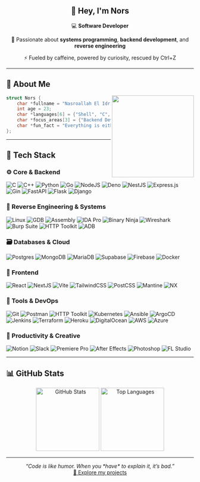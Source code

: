 <h2 align="center">👋 Hey, I'm <strong>Nors</strong></h2>

<p align="center">
  💻 <strong>Software Developer</strong>
</p>
<p align="center">
  🧩 Passionate about <strong>systems programming</strong>, <strong>backend development</strong>, and <strong>reverse engineering</strong>  
</p>
<p align="center">
  ⚡ Fueled by caffeine, powered by curiosity, rescued by Ctrl+Z
</p>

---

## 🧠 About Me
<img align="right" width="220" src="https://i.pinimg.com/originals/e4/26/70/e426702edf874b181aced1e2fa5c6cde.gif"/>

```c
struct Nors {
    char *fullname = "Nasroallah El Idrissi";
    int age = 23;
    char *languages[6] = {"Shell", "C", "C++", "Python", "JavaScript", 0};
    char *focus_areas[3] = {"Backend Development", "Systems Programming", "Reverse Engineering"};
    char *fun_fact = "Everything is either a 1 or a 0.";
};
```

---

## 🧩 Tech Stack

### ⚙️ Core & Backend
![C](https://img.shields.io/badge/C-%2300599C.svg?style=for-the-badge&logo=c&logoColor=white)
![C++](https://img.shields.io/badge/C++-%2300599C.svg?style=for-the-badge&logo=cplusplus&logoColor=white)
![Python](https://img.shields.io/badge/Python-3670A0?style=for-the-badge&logo=python&logoColor=ffdd54)
![Go](https://img.shields.io/badge/Go-%2300ADD8.svg?style=for-the-badge&logo=go&logoColor=white)
![NodeJS](https://img.shields.io/badge/Node.js-6DA55F?style=for-the-badge&logo=node.js&logoColor=white)
![Deno](https://img.shields.io/badge/Deno-000000?style=for-the-badge&logo=deno&logoColor=white)
![NestJS](https://img.shields.io/badge/NestJS-E0234E?style=for-the-badge&logo=nestjs&logoColor=white)
![Express.js](https://img.shields.io/badge/Express.js-404D59?style=for-the-badge&logo=express&logoColor=61DAFB)
![Gin](https://img.shields.io/badge/Gin-000000?style=for-the-badge&logo=gin&logoColor=white)
![FastAPI](https://img.shields.io/badge/FastAPI-005571?style=for-the-badge&logo=fastapi&logoColor=white)
![Flask](https://img.shields.io/badge/Flask-000000?style=for-the-badge&logo=flask&logoColor=white)
![Django](https://img.shields.io/badge/Django-092E20?style=for-the-badge&logo=django&logoColor=white)

### 🧠 Reverse Engineering & Systems
![Linux](https://img.shields.io/badge/Linux-FCC624?style=for-the-badge&logo=linux&logoColor=black)
![GDB](https://img.shields.io/badge/GDB-000000?style=for-the-badge&logo=gnu&logoColor=white)
![Assembly](https://img.shields.io/badge/Assembly-525252?style=for-the-badge&logo=assemblyscript&logoColor=white)
![IDA Pro](https://img.shields.io/badge/IDA%20Pro-404040?style=for-the-badge&logoColor=white)
![Binary Ninja](https://img.shields.io/badge/Binary%20Ninja-DD0031?style=for-the-badge&logoColor=white)
![Wireshark](https://img.shields.io/badge/Wireshark-1679A7?style=for-the-badge&logo=wireshark&logoColor=white)
![Burp Suite](https://img.shields.io/badge/Burp%20Suite-7A1F3D?style=for-the-badge&logo=portswigger&logoColor=white)
![HTTP Toolkit](https://img.shields.io/badge/HTTP%20Toolkit-1679A7?style=for-the-badge&logo=httptoolkit&logoColor=white)
![ADB](https://img.shields.io/badge/ADB-4285F4?style=for-the-badge&logo=android&logoColor=white)

### 🗃️ Databases & Cloud
![Postgres](https://img.shields.io/badge/PostgreSQL-316192?style=for-the-badge&logo=postgresql&logoColor=white)
![MongoDB](https://img.shields.io/badge/MongoDB-4EA94B?style=for-the-badge&logo=mongodb&logoColor=white)
![MariaDB](https://img.shields.io/badge/MariaDB-003545?style=for-the-badge&logo=mariadb&logoColor=white)
![Supabase](https://img.shields.io/badge/Supabase-3ECF8E?style=for-the-badge&logo=supabase&logoColor=white)
![Firebase](https://img.shields.io/badge/Firebase-039BE5?style=for-the-badge&logo=firebase&logoColor=white)
![Docker](https://img.shields.io/badge/Docker-0db7ed?style=for-the-badge&logo=docker&logoColor=white)

### 🎨 Frontend
![React](https://img.shields.io/badge/React-20232A?style=for-the-badge&logo=react&logoColor=61DAFB)
![NextJS](https://img.shields.io/badge/Next.js-black?style=for-the-badge&logo=next.js&logoColor=white)
![Vite](https://img.shields.io/badge/Vite-646CFF?style=for-the-badge&logo=vite&logoColor=white)
![TailwindCSS](https://img.shields.io/badge/TailwindCSS-38B2AC?style=for-the-badge&logo=tailwind-css&logoColor=white)
![PostCSS](https://img.shields.io/badge/PostCSS-DD3A0A?style=for-the-badge&logo=postcss&logoColor=white)
![Mantine](https://img.shields.io/badge/Mantine-4ED1C5?style=for-the-badge&logo=mantine&logoColor=white)
![NX](https://img.shields.io/badge/NX-0F172A?style=for-the-badge&logo=nrwl&logoColor=white)

### 🧰 Tools & DevOps
![Git](https://img.shields.io/badge/Git-F05032?style=for-the-badge&logo=git&logoColor=white)
![Postman](https://img.shields.io/badge/Postman-FF6C37?style=for-the-badge&logo=postman&logoColor=white)
![HTTP Toolkit](https://img.shields.io/badge/HTTP%20Toolkit-1679A7?style=for-the-badge&logo=httptoolkit&logoColor=white)
![Kubernetes](https://img.shields.io/badge/Kubernetes-326CE5?style=for-the-badge&logo=kubernetes&logoColor=white)
![Ansible](https://img.shields.io/badge/Ansible-EE0000?style=for-the-badge&logo=ansible&logoColor=white)
![ArgoCD](https://img.shields.io/badge/ArgoCD-4C51BF?style=for-the-badge&logo=argo&logoColor=white)
![Jenkins](https://img.shields.io/badge/Jenkins-D24939?style=for-the-badge&logo=jenkins&logoColor=white)
![Terraform](https://img.shields.io/badge/Terraform-5243AA?style=for-the-badge&logo=terraform&logoColor=white)
![Heroku](https://img.shields.io/badge/Heroku-430098?style=for-the-badge&logo=heroku&logoColor=white)
![DigitalOcean](https://img.shields.io/badge/DigitalOcean-0080FF?style=for-the-badge&logo=digitalocean&logoColor=white)
![AWS](https://img.shields.io/badge/AWS-232F3E?style=for-the-badge&logo=amazon-aws&logoColor=white)
![Azure](https://img.shields.io/badge/Microsoft%20Azure-0078D4?style=for-the-badge&logo=microsoft-azure&logoColor=white)

### 🧾 Productivity & Creative
![Notion](https://img.shields.io/badge/Notion-000000?style=for-the-badge&logo=notion&logoColor=white)
![Slack](https://img.shields.io/badge/Slack-4A154B?style=for-the-badge&logo=slack&logoColor=white)
![Premiere Pro](https://img.shields.io/badge/Premiere%20Pro-9999FF?style=for-the-badge&logo=adobe-premiere-pro&logoColor=white)
![After Effects](https://img.shields.io/badge/After%20Effects-9999FF?style=for-the-badge&logo=adobe-after-effects&logoColor=white)
![Photoshop](https://img.shields.io/badge/Photoshop-31A8FF?style=for-the-badge&logo=adobe-photoshop&logoColor=white)
![FL Studio](https://img.shields.io/badge/FL%20Studio-FF8C00?style=for-the-badge&logo=fl-studio&logoColor=white)

---

## 📊 GitHub Stats

<p align="center">
  <img height="170" src="https://github-readme-stats.vercel.app/api?username=norshiden&show_icons=true&theme=onedark&line_height=27" alt="GitHub Stats" />
  <img height="170" src="https://github-readme-stats.vercel.app/api/top-langs/?username=norshiden&layout=compact&theme=onedark" alt="Top Languages" />
</p>

---

<p align="center">
  <i>“Code is like humor. When you *have* to explain it, it’s bad.”</i>  
  <br/>
  <a href="https://github.com/NorsHiden">🧭 Explore my projects</a>
</p>
